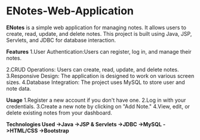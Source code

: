 # ENotes-Web-Application

**ENotes** is a simple web application for managing notes. It allows users to create, read, update, and delete notes. This project is built using Java, JSP, Servlets, and JDBC for database interaction.

**Features**
1.User Authentication:Users can register, log in, and manage their notes.

2.CRUD Operations: Users can create, read, update, and delete notes.
3.Responsive Design: The application is designed to work on various screen sizes.
4.Database Integration: The project uses MySQL to store user and note data.

**Usage**
1.Register a new account if you don't have one.
2.Log in with your credentials.
3.Create a new note by clicking on "Add Note."
4.View, edit, or delete existing notes from your dashboard.

**Technologies Used
->Java
->JSP & Servlets
->JDBC
->MySQL
->HTML/CSS
->Bootstrap**
